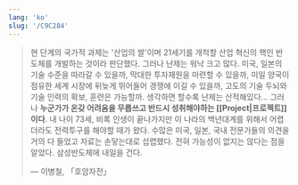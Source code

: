 ```yaml
---
lang: 'ko'
slug: '/C9C284'
---
```


> 현 단계의 국가적 과제는 '산업의 쌀'이며
> 21세기를 개척할 산업 혁신의 핵인 반도체를 개발하는 것이라 판단했다.
> 그러나 난제는 워낙 크고 많다.
> 미국, 일본의 기술 수준을 따라갈 수 있을까,
> 막대한 투자재원을 마련할 수 있을까,
> 미일 양국이 점유한 세계 시장에 뒤늦게 뛰어들어 경쟁에 이길 수 있을까,
> 고도의 기술 두뇌와 기술 인력의 확보, 훈련은 가능할까.
> 생각하면 할수록 난제는 산적해있다...
> 그러나 **누군가가 온갖 어려움을 무릅쓰고 반드시 성취해야하는 [[Project|프로젝트]]이다**.
> 내 나이 73세, 비록 인생이 끝나가지만
> 이 나라의 백년대계를 위해서 어렵더라도 전력투구를 해야할 때가 왔다.
> 수많은 미국, 일본, 국내 전문가들의 의견을 거의 다 들었고 자료는 손닿는대로 섭렵했다.
> 전혀 가능성이 없지는 않다는 점을 알았다.
> 삼성반도체에 내일을 건다.
> 
> — 이병철, 「호암자전」
